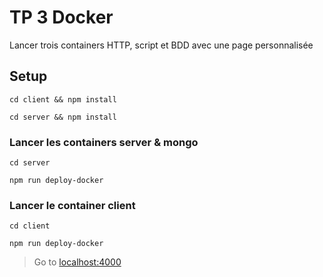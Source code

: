 # TP 3 Docker

Lancer trois containers HTTP, script et BDD avec une page personnalisée

## Setup

`cd client && npm install`

`cd server && npm install`

### Lancer les containers server & mongo

`cd server`

`npm run deploy-docker`

### Lancer le container client

`cd client`

`npm run deploy-docker`

> Go to [localhost:4000](http://localhost:4000/)
